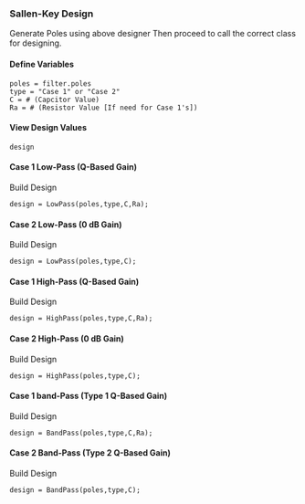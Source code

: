 ### Sallen-Key Design
Generate Poles using above designer
Then proceed to call the correct class for designing.

#### Define Variables
```
poles = filter.poles
type = "Case 1" or "Case 2"
C = # (Capcitor Value)
Ra = # (Resistor Value [If need for Case 1's])
```
#### View Design Values
```
design
```
#### Case 1 Low-Pass (Q-Based Gain)

Build Design
```
design = LowPass(poles,type,C,Ra);
```
#### Case 2 Low-Pass (0 dB Gain)
Build Design
```
design = LowPass(poles,type,C);
```

#### Case 1 High-Pass (Q-Based Gain)
Build Design
```
design = HighPass(poles,type,C,Ra);
```
#### Case 2 High-Pass (0 dB Gain)
Build Design
```
design = HighPass(poles,type,C);
```

#### Case 1 band-Pass (Type 1 Q-Based Gain)
Build Design
```
design = BandPass(poles,type,C,Ra);
```
#### Case 2 Band-Pass (Type 2 Q-Based Gain)
Build Design
```
design = BandPass(poles,type,C);
```
